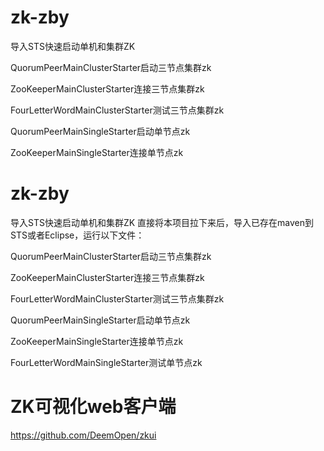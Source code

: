 # zk-zby
导入STS快速启动单机和集群ZK

QuorumPeerMainClusterStarter启动三节点集群zk

ZooKeeperMainClusterStarter连接三节点集群zk

FourLetterWordMainClusterStarter测试三节点集群zk



QuorumPeerMainSingleStarter启动单节点zk

ZooKeeperMainSingleStarter连接单节点zk

# zk-zby
导入STS快速启动单机和集群ZK
直接将本项目拉下来后，导入已存在maven到STS或者Eclipse，运行以下文件：

QuorumPeerMainClusterStarter启动三节点集群zk

ZooKeeperMainClusterStarter连接三节点集群zk

FourLetterWordMainClusterStarter测试三节点集群zk



QuorumPeerMainSingleStarter启动单节点zk

ZooKeeperMainSingleStarter连接单节点zk

FourLetterWordMainSingleStarter测试单节点zk

# ZK可视化web客户端
https://github.com/DeemOpen/zkui
